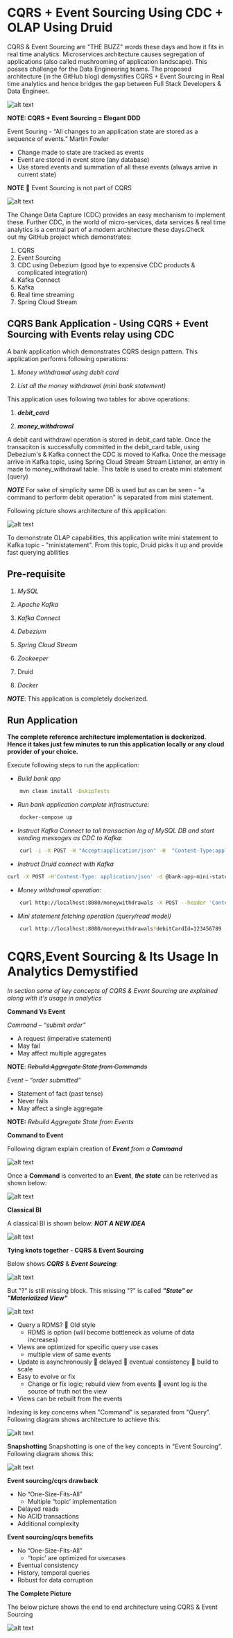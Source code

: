 # CQRS + Event Sourcing Using CDC + OLAP Using Druid

CQRS & Event Sourcing are "THE BUZZ" words these days and how it fits in real time analytics. Microservices architecture causes segregation of applications (also called mushrooming of application landscape). This posses challenge for the Data Engineering teams. The proposed architecture (in the GitHub blog) demystifies CQRS + Event Sourcing in Real time analytics and hence bridges the gap between Full Stack Developers & Data Engineer. 

![alt text](./Cqrs.png)

**NOTE: CQRS + Event Sourcing = Elegant DDD**

Event Souring -  “All changes to an application state are stored as a sequence of events.”  Martin Fowler
- Change made to state are tracked as events
- Event are stored in event store (any database)
- Use stored events and summation of all these events (always arrive in current state)

**NOTE**  Event Sourcing is not part of CQRS 

![alt text](./EventSourcing.png)


The Change Data Capture (CDC) provides an easy mechanism to implement these. Further CDC,
 in the world of micro-services, data services & real time analytics is a central part of a modern architecture these days.Check  
  out my GitHub project which demonstrates: 
1. CQRS 
2. Event Sourcing
3. CDC using Debezium (good bye to expensive CDC products & complicated integration)
4. Kafka Connect
5. Kafka 
6. Real time streaming
7. Spring Cloud Stream


## CQRS Bank Application - Using CQRS + Event Sourcing with Events relay using CDC
A bank application which demonstrates CQRS design pattern. This application performs following operations:

1. _Money withdrawal using debit card_

2. _List all the money withdrawal (mini bank statement)_

This application uses following two tables for above operations:

1. _**debit_card**_

2. _**money_withdrawal**_

A debit card withdrawl operation is stored in debit_card table. Once the transaciton is successfully committed in the debit_card table, using Debezium's & Kafka connect the CDC is moved to Kafka. Once the message arrive in Kafka topic, using Spring Cloud Stream Stream Listener, an entry in made to money_withdrawl table. This table is used to create mini statement (query)

**_NOTE_** For sake of simplicity same DB is used but as can be seen - "a command to perform debit operation" is separated from mini statement.


Following picture shows architecture of this application:

![alt text](./BankAppArch.png)


To demonstrate OLAP capabilities, this application write mini statement to Kafka topic - "ministatement". From this topic, Druid picks it up and provide fast querying abilities


## Pre-requisite

1. _MySQL_

2. _Apache Kafka_

3. _Kafka Connect_

4. _Debezium_

5. _Spring Cloud Stream_

6. _Zookeeper_

7. Druid

8. _Docker_

**_NOTE_**: This application is completely dockerized.

## Run Application

**The complete reference architecture implementation is dockerized. Hence it takes just few minutes to run this application locally or any cloud provider of your choice.**

Execute following steps to run the application:

- _Build bank app_
    
```bash
    mvn clean install -DskipTests
```

- _Run bank application complete infrastructure:_
    
```bash
    docker-compose up
```

- _Instruct Kafka Connect to tail transaction log of MySQL DB  and start sending messages as CDC to Kafka:_

```bash    
    curl -i -X POST -H "Accept:application/json" -H  "Content-Type:application/json" http://localhost:8083/connectors/ -d @mysqlsource.json --verbose
```

- _Instruct Druid connect with Kafka_

```bash
curl -X POST -H'Content-Type: application/json' -d @bank-app-mini-statement-supervisor.json http://localhost:8082/druid/indexer/v1/supervisor
```

- _Money withdrawal operation:_

```bash    
    curl http://localhost:8080/moneywithdrawals -X POST --header 'Content-Type: application/json' -d '{"debitCard":"123456789", "amount": 10.00}' --verbose
```

- _Mini statement fetching operation (query/read model)_

```bash   
    curl http://localhost:8080/moneywithdrawals?debitCardId=123456789 --verbose
```    
  
 # CQRS,Event Sourcing & Its Usage In Analytics Demystified
 _In section some of key concepts of CQRS & Event Sourcing are explained along with it's usage in analytics_
 
 **Command Vs Event**
 
 _Command – “submit order”_
 
 - A request (imperative statement)
 - May fail
 - May affect multiple aggregates
 
 **NOTE**: _~~Rebuild Aggregate State from Commands~~_
 
 _Event – “order submitted”_
 
 - Statement of fact (past tense)
 - Never fails
 - May affect a single aggregate
 
 **NOTE:** _Rebuild Aggregate State from Events_
 
 
 **Command to Event**
 
 Following digram explain creation of _**Event** from a **Command**_
 
 
 ![alt text](./CommandToEvent.png)
 
 
 Once a **Command** is converted to an **Event**, _**the state**_ can be reterived as shown below:
 
 ![alt text](./RetervingState.png)
 
 
 **Classical BI**
 
 A classical BI is shown below: **_NOT A NEW IDEA_**
 
 ![alt text](./ClassicalBI.png)
 
 
 **Tying knots together - CQRS & Event Sourcing**
 
 Below shows **_CQRS_** & **_Event Sourcing_**: 
 
 ![alt text](./CQRSEventSourcingStep1.png)
 
 But "?" is still missing block. This missing "?" is called **_"State" or "Materialized View"_**
 
 ![alt text](./CQRSState.png)
 
 - Query a RDMS?  Old style
     - RDMS is option (will become bottleneck as volume of data increases)
 - Views are optimized for specific query use cases
     - multiple view of same events
 - Update is asynchronously  delayed  eventual consistency  build to scale
 - Easy to evolve or fix
     - Change or fix logic; rebuild view from events  event log is the source of truth not the view
 - Views can be rebuilt from the events 
 
 Indexing is key concerns when "Command" is separated from "Query". Following diagram shows architecture to achieve this:
 
 ![alt text](./CqrsIndexes.png)
 
 **Snapshotting**
 Snapshotting is one of the key concepts in "Event Sourcing". Following diagram shows this:
 
 ![alt text](./EventSourcingSnapshotting.png)
 
 **Event sourcing/cqrs drawback**
 
 - No  “One-Size-Fits-All”
     - Multiple “topic’ implementation
 - Delayed reads
 - No ACID transactions
 - Additional complexity
 
 **Event sourcing/cqrs benefits**
 
 - No  “One-Size-Fits-All”
     - “topic’ are optimized for usecases
 - Eventual consistency
 - History, temporal queries
 - Robust for data corruption
 
 
 **The Complete Picture**
 
 The below picture shows the end to end architecture using CQRS & Event Sourcing
 
 ![alt text](./CQREventSourcingAnalytics.png)
